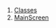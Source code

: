 

1. [Classes](file-___home_harshil_Desktop_open-source_palisadoes_talawa_lib_views_main_screen/#classes)
2. [MainScreen](file-___home_harshil_Desktop_open-source_palisadoes_talawa_lib_views_main_screen/MainScreen-class.html)
